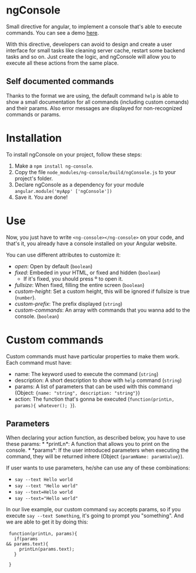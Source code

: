 # ngConsole
Small directive for angular, to implement a console that's able to execute commands. You can see a demo <a href="http://imperdiblesoft.github.io/ngConsole/demo/" target="_blank">here</a>.<br />

With this directive, developers can avoid to design and create a user interface for small tasks like cleaning server cache, restart some backend tasks and so on. Just create the logic, and ngConsole will allow you to execute all these actions from the same place.

<h2>Self documented commands</h2>
Thanks to the format we are using, the default command <code>help</code> is able to show a small documentation for all commands (including custom comands) and their params. Also error messages are displayed for non-recognized commands or params.

# Installation
To install ngConsole on your project, follow these steps: <br />
1) Make a <code>npm install ng-console</code>. <br />
2) Copy the file <code>node_modules/ng-console/build/ngConsole.js</code> to your project's folder. <br />
3) Declare ngConsole as a dependency for your module <code>angular.module('myApp' ['ngConsole'])</code> <br />
4) Save it. You are done!

# Use
Now, you just have to write <code>&lt;ng-console&gt;&lt;/ng-console&gt;</code> on your code, and that's it,
you already have a console installed on your Angular website.

You can use different attributes to customize it:
* *open*: Open by default (<code>boolean</code>)
* *fixed*: Embeded in your HTML, or fixed and hidden (<code>boolean</code>)
  * If it's fixed, you should press º to open it.
* *fullsize*: When fixed, filling the entire screen (<code>boolean</code>)
* *custom-height*: Set a custom height, this will be ignored if fullsize is true (<code>number</code>).
* *custom-prefix*: The prefix displayed (<code>string</code>)
* *custom-commands*: An array with commands that you wanna add to the console. (<code>boolean</code>)

# Custom commands
Custom commands must have particular properties to make them work. Each command must have:
* name: The keyword used to execute the command (<code>string</code>)
* description: A short description to show with <code>help</code> command (<code>string</code>)
* params: A list of parameters that can be used with this command (Object: <code>{name: "string", description: "string"}</code>)
* action: The function that's gonna be executed (<code>function(printLn, params){ whatever(); }</code>).

<h2>Parameters</h2>
When declaring your action function, as described below, you have to use these params:
* *printLn*: A function that allows you to print on the console.
* *params*: If the user introduced parameters when executing the command, they will be returned inhere (Object <code>{paramName: paramValue}</code>).

If user wants to use parameters, he/she can use any of these combinations:
* <code>say --text Hello world</code>
* <code>say --text "Hello world"</code>
* <code>say --text=Hello world</code>
* <code>say --text="Hello world"</code>

In our live example, our custom command <code>say</code> accepts params, so if you execute <code>say --text Something</code>, it's going to prompt you "something". And we are able to get it by doing this: <br /><br />
<code>
function(printLn, params){ <br />
&nbsp;&nbsp;if(params && params.text){ <br />
&nbsp;&nbsp;&nbsp;&nbsp;printLn(params.text); <br />
&nbsp;&nbsp;} <br />
}
</code>
